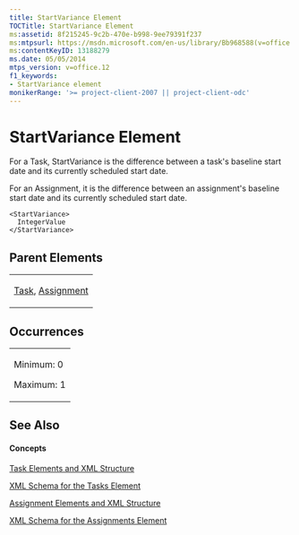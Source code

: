 ```yaml
---
title: StartVariance Element
TOCTitle: StartVariance Element
ms:assetid: 8f215245-9c2b-470e-b998-9ee79391f237
ms:mtpsurl: https://msdn.microsoft.com/en-us/library/Bb968588(v=office.12)
ms:contentKeyID: 13188279
ms.date: 05/05/2014
mtps_version: v=office.12
f1_keywords:
- StartVariance element
monikerRange: '>= project-client-2007 || project-client-odc'
---
```


# StartVariance Element




For a Task, StartVariance is the difference between a task's baseline start date and its currently scheduled start date.

For an Assignment, it is the difference between an assignment's baseline start date and its currently scheduled start date.

    <StartVariance>
      IntegerValue
    </StartVariance>

## Parent Elements

<table>
<colgroup>
<col style="width: 100%" />
</colgroup>
<tbody>
<tr class="odd">
<td><p><a href="bb968487(v=office.12).md">Task</a>, <a href="bb968611(v=office.12).md">Assignment</a></p></td>
</tr>
</tbody>
</table>

## Occurrences

<table>
<colgroup>
<col style="width: 100%" />
</colgroup>
<tbody>
<tr class="odd">
<td><p>Minimum: 0</p>
<p>Maximum: 1</p></td>
</tr>
</tbody>
</table>

## See Also

#### Concepts

[Task Elements and XML Structure](task-elements-and-xml-structure.md)

[XML Schema for the Tasks Element](xml-schema-for-the-tasks-element.md)

[Assignment Elements and XML Structure](assignment-elements-and-xml-structure.md)

[XML Schema for the Assignments Element](xml-schema-for-the-assignments-element.md)

